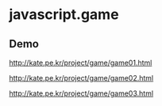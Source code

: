 # javascript.game

## Demo

<http://kate.pe.kr/project/game/game01.html>

<http://kate.pe.kr/project/game/game02.html>

<http://kate.pe.kr/project/game/game03.html>
